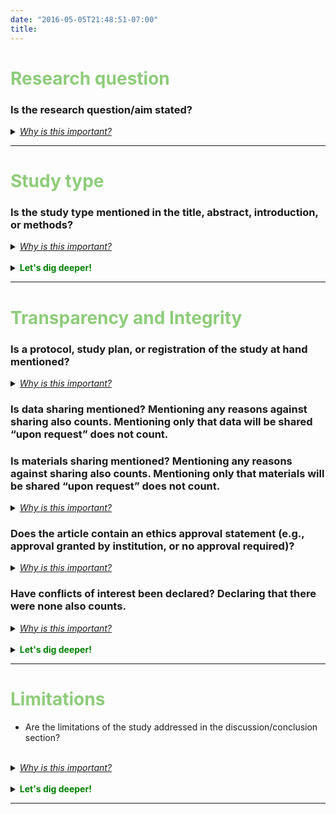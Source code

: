 ```yaml
---
date: "2016-05-05T21:48:51-07:00"
title: 
---
```


# <span style="color:#8ECC7A">Research question</span>

### Is the research question/aim stated?



<details>
<summary> <i><u>Why is this important?</u></i> </summary>

A study cannot be done without a research question/aim. A clear and precise research question/aim is necessary for all later decisions on the design of the study. The research question/aim should ideally be part of the abstract and explained in more detail at the end of the introduction.
<br>
</details>

-------------

# <span style="color:#8ECC7A">Study type</span>

### Is the study type mentioned in the title, abstract, introduction, or methods?


<details>
<summary> <i><u>Why is this important?</u></i> </summary>
For a study to be done well and to provide credible results, it has to be planned properly from the start, which includes deciding on the type of study that is best suited to address the research question/aim. There are various types of study (e.g., observational studies, randomised experiments, case studies, etc.),and knowing what type a study was can help to evaluate whether the study was good or not.

<br>

<details>
<summary> <i><u>What is the study type?</u></i> </summary>
  Some common examples include:

  - <b> observational studies </b> - studies where the experimental conditions are not manipulated by the researcher and the data are collected as they become available. For example, surveying a large group of people about their symptoms is observational. So is collecting nasal swabs from all patients in a ward, without having allocated them to different pre-designed treatment groups. Analysing data from registries or records is also observational. For more information on what to look for in a preprint on a study of this type, please consult the relevant reporting guidelines: [STROBE](https://www.equator-network.org/reporting-guidelines/strobe/).

  - <b> randomised experiments </b> - studies where participants are randomly allocated to different pre-designed experimental conditions (these include Randomised controlled trials [RCTs]). For example, to test the effectiveness of a drug, patients in a ward can be randomly allocated to a group that receives the drug in question, and a group that receives standard treatment, and then followed up for signs of improvement. For more information on what to look for in a preprint on a study of this type, please consult the relevant reporting guidelines: [CONSORT](https://www.equator-network.org/reporting-guidelines/consort/).

  - <b> case studies </b> - studies that report data from a single patient or a single group of patients. For more information on what to look for in a preprint on a study of this type, please consult the relevant reporting guidelines: [CARE](https://www.equator-network.org/reporting-guidelines/care/).

  - <b> systematic reviews and meta-analyses </b> - summaries of the findings of already existing, independent studies. For more information on what tolook for in a preprint on a study of this type, please consult the relevant reporting guidelines: [PRISMA](https://www.equator-network.org/reporting-guidelines/prisma/).

</details>
</details>


<br>

<details>
<summary> <b><span style="color:#008000">Let's dig deeper!</span></b> </summary>
If the study type is not explicitly stated, check whether you can identify the study type after reading the paper. 


Use the questions below for guidance:

- Does the study pool the results from multiple previous studies?  
  - If yes, it falls in the category systematic review/meta-analysis.  
- Does the study compare two or more experimenter-generated conditions or interventions in a randomised manner?  
  - If yes, it is a randomised experiment.  
- Does the study explore the relationship between characteristics that were not experimenter-generated?  
  - If yes, then it is an observational study.    
- Does the study document one or multiple clinical cases?  
  - If yes, it is a case study.
</details>

------------------

# <span style="color:#8ECC7A">Transparency and Integrity </span>

### Is a protocol, study plan, or registration of the study at hand mentioned?  
<details>
<summary> <i><u>Why is this important?</u></i> </summary>
<b> Study protocols, plans, and registrations</b> serve to define a study’s research question, sample, and data collection method. They are usually written before the study is conducted, thus preventing researchers from changing their hypotheses based on their results, which adds credibility. Some study types, like RCT’s, must be registered. 
</details>

### Is data sharing mentioned? Mentioning any reasons against sharing also counts. Mentioning only that data will be shared “upon request” does not count. 

### Is materials sharing mentioned? Mentioning any reasons against sharing also counts. Mentioning only that materials will be shared “upon request” does not count.
<details>
<summary> <i><u>Why is this important?</u></i> </summary>
<b> Sharing data and materials</b> is good scientific practice which allows people to review what was done in the study, and to try to reproduce the results. Materials refer to the tools used to conduct the study, such as code, chemicals, tests, surveys, statistical software, etc. Sometimes, authors may state that data will be “available upon request”, or during review, but that does not guarantee that they will actually share the data when asked, or after the preprint is published.
</details>

### Does the article contain an ethics approval statement (e.g., approval granted by institution, or no approval required)?
<details>
<summary> <i><u>Why is this important?</u></i> </summary>
Before studies are conducted, they must get <b> approval from an ethical review board</b>, which ensures that no harm will come to the study participants and that their rights will not be infringed. Studies that use previously collected data do not normally need ethical approval. Ethical approval statements are normally found in the methods section.
</details>

### Have conflicts of interest been declared? Declaring that there were none also counts.
<details>
<summary> <i><u>Why is this important?</u></i> </summary>
Researchers have to <b>declare any conflicts of interest</b> that may have biased the way they conducted their study. For example, the research was perhaps funded by a company that produces the treatment of interest, or the researcher has received payments from that company for consultancy work. If a conflict of interest has not been declared, or if a lack of conflict of interest was declared, but a researcher’s affiliation matches with an intervention used in the study (e.g., the company that produces the drug that is found to be the most effective), that could indicate a potential conflict of interest, and a possible bias in the results. A careful check of the affiliation of the researchers can help identify potential conflicts of interest or other inconsistencies. Conflicts of interests should be declared in a dedicated section along with the contributions of each author to the paper
</details>

<br>

<details>
<summary> <b><span style="color:#008000">Let's dig deeper!</span></b> </summary>

- Can you access the protocol/study plan (e.g., via number or hyperlink)  
- Can you access at least part of the data (e.g., via hyperlink, or on the preprint server). Not applicable in case of a valid reason for not sharing.  
- Can you access at least part of the materials (e.g., via hyperlink, or on the preprint server). Not applicable in case of a valid reason for not sharing.  
- Can the ethical approval be verified (e.g., by number). Not applicable if it is clear that no approval was needed.

By ‘access’, we mean whether you can look up and see the actual protocol, data, materials, and ethical approval. If you can, you can also look into whether it matches what is reported in the preprint.  

</details>

-------------------

# <span style="color:#8ECC7A">Limitations</span>

- Are the limitations of the study addressed in the discussion/conclusion section?


<br>

<details>
<summary> <i><u>Why is this important?</u></i> </summary>
No research study is perfect, and it is important that researchers are transparent about the limitations of their own work. For example, many study designs cannot provide causal evidence, and some inadvertent biases in the design can skew results.Other studies are based on more or less plausible assumptions. Such issues should be discussed either in the Discussion, or even in a dedicated Limitations section.
</details>

<br>

<details>
<summary> <b><span style="color:#008000">Let's dig deeper!</span></b> </summary>
Check for potential biases yourself. Here are some examples of potential sources of bias: 

1. Check the <b>study’s sample</b> (methods section). Do the participants represent the target population? Testing a drug only on white male British smokers over 50 is probably not going to yield useful results for everyone living in the UK, for example. How many participants were there? There is no one-size-fits-all number of participants that makes a study good, but in general, the more participants, the stronger the evidence.  
2. Was there a <b>control group or control condition</b> (e.g., placebo group or non-intervention condition)? If not, was there a reason? Having a control group helps to determine whether the treatment under investigation truly has an effect on an experimental group and reduces the possibility of making an erroneous conclusion. Not every study can have such controls though. Observational studies, for example, typically do not have a control group or condition, nor do case studies or reviews. If your preprint is on an observational study, case study, or review, this item may not apply.  
3. Was there <b>randomisation</b>? That is, was theallocation of participants or groups of participants to experimental conditions done in a random way? If not, was there a reason? Randomisation is an excellent way to ensure that differences between treatment groups are due to treatment and not confoundedby other factors. For example, if different treatments are given to patients based on their disease severity, and not at random, then the results could be due to either treatment effects or disease severity effects, or an interaction -we cannot know. However, some studies, like observational studies, case studies, or reviews, do not require randomisation.If your preprint is on an observational study, case study, or review, this item may not apply.  
4. Was there <b>blinding</b>? Blinding means that some or all people involved in the study did not know how participants were assigned to experimental conditions. For example, ifparticipants in a study do not know whether they are being administered a drug or a sham medication, the researchers can control for the placebo effect (people feeling better even after fake medication because of their expectation to get better). However, blinding is not always possible and cannot be applied in observational studies or reanalyses of existing non-blinded data, for example.If your preprint is on an observational study, case study, or review, this item may not apply).
</details>

------------------
